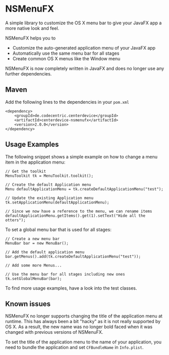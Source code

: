# NSMenuFX

A simple library to customize the OS X menu bar to give your JavaFX app 
a more native look and feel.  

NSMenuFX helps you to

* Customize the auto-generated application menu of your JavaFX app
* Automatically use the same menu bar for all stages
* Create common OS X menus like the Window menu

NSMenuFX is now completely written in JavaFX and does no longer use any
further dependencies.

## Maven

Add the following lines to the dependencies in your `pom.xml`

	<dependency>
    	<groupId>de.codecentric.centerdevice</groupId>
    	<artifactId>centerdevice-nsmenufx</artifactId>
    	<version>2.0.0</version>
    </dependency>

## Usage Examples

The following snippet shows a simple example on how to change a menu item in
the application menu:

    // Get the toolkit
    MenuToolkit tk = MenuToolkit.toolkit();
    
    // Create the default Application menu
	Menu defaultApplicationMenu = tk.createDefaultApplicationMenu("test");
	
	// Update the existing Application menu
	tk.setApplicationMenu(defaultApplicationMenu);

	// Since we now have a reference to the menu, we can rename items
	defaultApplicationMenu.getItems().get(1).setText("Hide all the otters");

To set a global menu bar that is used for all stages:

	// Create a new menu bar
	MenuBar bar = new MenuBar();
	
	// Add the default application menu
	bar.getMenus().add(tk.createDefaultApplicationMenu("test"));
	
	// Add some more Menus...

	// Use the menu bar for all stages including new ones
	tk.setGlobalMenuBar(bar);

To find more usage examples, have a look into the test classes.

## Known issues

NSMenuFX no longer supports changing the title of the application menu at
runtime. This has always been a bit "hacky" as it is not really supported
by OS X. As a result, the new name was no longer bold faced when it was
changed with previous versions of NSMenuFX.

To set the title of the application menu to the name of your application,
you need to bundle the application and set `CFBundleName` in `Info.plist`.